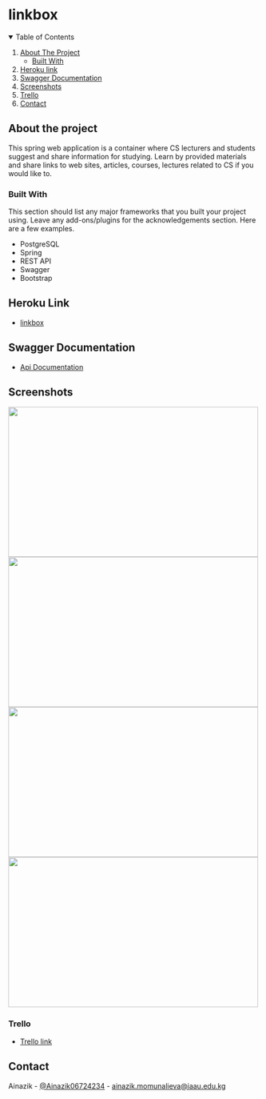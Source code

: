 # linkbox

<!-- TABLE OF CONTENTS -->
<details open="open">
  <summary>Table of Contents</summary>
  <ol>
    <li>
      <a href="#about-the-project">About The Project</a>
      <ul>
        <li><a href="#built-with">Built With</a></li>
      </ul>
    </li>
    <li>
      <a href="#heroku-link">Heroku link</a>
    </li>
    <li><a href="#swagger-documentation">Swagger Documentation</a></li>
    <li><a href="#screenshots">Screenshots</a></li>
    <li><a href="#trello">Trello</a></li>
    <li><a href="#contact">Contact</a></li>
  </ol>
</details>

## About the project
This spring web application is a container where CS lecturers and students suggest and share information for studying.
Learn by provided materials and share links to web sites, articles, courses, lectures related to CS if you would like to.

### Built With

This section should list any major frameworks that you built your project using. Leave any add-ons/plugins for the acknowledgements section. Here are a few examples.
* PostgreSQL
* Spring
* REST API
* Swagger
* Bootstrap


## Heroku Link
<ul>
  <li><a href="https://linkboxdoc.herokuapp.com/">linkbox</a></li>
</ul>

## Swagger Documentation
<ul>
  <li><a href="https://linkboxdoc.herokuapp.com/swagger-ui.html#/">Api Documentation</a></li>
</ul>

## Screenshots
<img src="https://sun9-36.userapi.com/impg/92qkSLKl-n0W9ybmmDmPvdA42E97d2CTS_m3vA/7VTc09Ttw_8.jpg?size=2560x1553&quality=96&sign=695fd98f1a4ffbb6f9c5d16736d1c6de&type=album" width="500" height="300">
<img src="https://sun9-66.userapi.com/impg/iMc5zKMSTCPH-0pMyrWDo_z6wWy2P2xJRFErHw/ub-x7-X0b5Y.jpg?size=2560x1550&quality=96&sign=3a121b7c5cb6eff7119e26284c8be576&type=album" width="500" height="300">
<img src="https://sun9-10.userapi.com/impg/XRSaR9mLUiqTb5bqu9vrWwyG6f6qurJ11aQdiQ/yvHYzm7g1lk.jpg?size=2560x1551&quality=96&sign=c822bd17baa8ff13b20c1444138eacaf&type=album" width="500" height="300">
<img src="https://sun9-34.userapi.com/impg/cbYGgzVTcph6lFVzR_7W-S9E3GiD-puRqIPEfw/JkzLyJRxp8Y.jpg?size=2560x1548&quality=96&sign=3c473984a8aa2de62dde9cce0db11617&type=album" width="500" height="300">

### Trello
* [Trello link](https://trello.com/b/CSBmzq0n/java-backend-final-project)

## Contact

Ainazik - [@Ainazik06724234](https://twitter.com/Ainazik06724234) - ainazik.momunalieva@iaau.edu.kg
